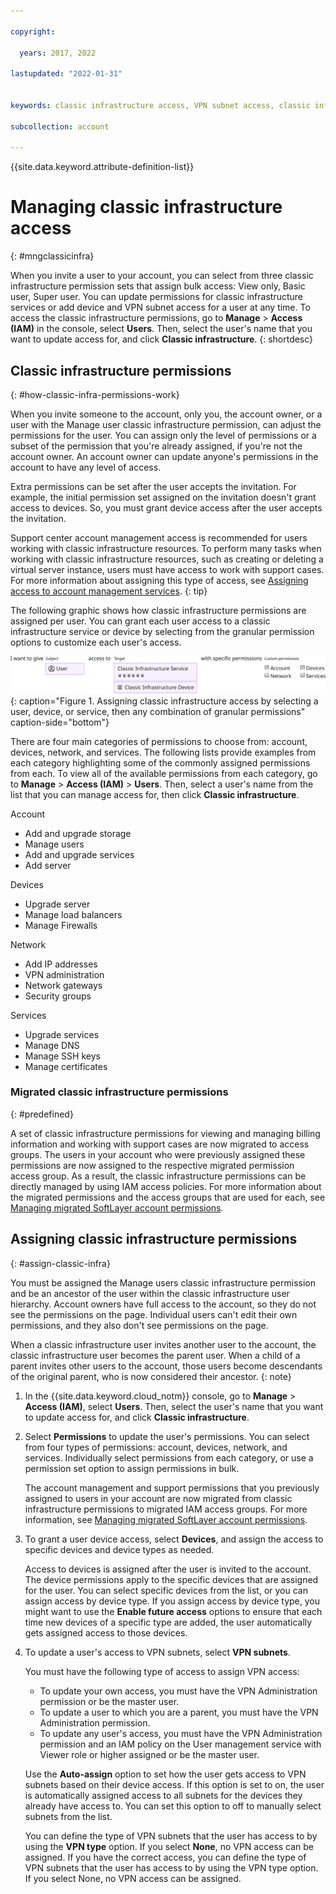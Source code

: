 ```yaml
---

copyright:

  years: 2017, 2022

lastupdated: "2022-01-31"


keywords: classic infrastructure access, VPN subnet access, classic infrastructure permissions, device access

subcollection: account

---
```


{{site.data.keyword.attribute-definition-list}}

# Managing classic infrastructure access
{: #mngclassicinfra}

When you invite a user to your account, you can select from three classic infrastructure permission sets that assign bulk access: View only, Basic user, Super user. You can update permissions for classic infrastructure services or add device and VPN subnet access for a user at any time. To access the classic infrastructure permissions, go to **Manage** &gt; **Access (IAM)** in the console, select **Users**. Then, select the user's name that you want to update access for, and click **Classic infrastructure**.
{: shortdesc}

## Classic infrastructure permissions
{: #how-classic-infra-permissions-work}

When you invite someone to the account, only you, the account owner, or a user with the Manage user classic infrastructure permission, can adjust the permissions for the user. You can assign only the level of permissions or a subset of the permission that you're already assigned, if you're not the account owner. An account owner can update anyone's permissions in the account to have any level of access.

Extra permissions can be set after the user accepts the invitation. For example, the initial permission set assigned on the invitation doesn't grant access to devices. So, you must grant device access after the user accepts the invitation.

Support center account management access is recommended for users working with classic infrastructure resources. To perform many tasks when working with classic infrastructure resources, such as creating or deleting a virtual server instance, users must have access to work with support cases. For more information about assigning this type of access, see [Assigning access to account management services](/docs/account?topic=account-account-services).
{: tip}

The following graphic shows how classic infrastructure permissions are assigned per user. You can grant each user access to a classic infrastructure service or device by selecting from the granular permission options to customize each user's access.

![Classic infrastructure access](images/ClassicIaaS.svg "Assigning classic infrastructure access by selecting a user, device, or service, then any combination of granular permissions"){: caption="Figure 1. Assigning classic infrastructure access by selecting a user, device, or service, then any combination of granular permissions" caption-side="bottom"}

There are four main categories of permissions to choose from: account, devices, network, and services. The following lists provide examples from each category highlighting some of the commonly assigned permissions from each. To view all of the available permissions from each category, go to **Manage** > **Access (IAM)** > **Users**. Then, select a user's name from the list that you can manage access for, then click **Classic infrastructure**. 

Account
- Add and upgrade storage
- Manage users
- Add and upgrade services
- Add server

Devices
- Upgrade server
- Manage load balancers
- Manage Firewalls 

Network
- Add IP addresses
- VPN administration 
- Network gateways
- Security groups

Services
- Upgrade services
- Manage DNS
- Manage SSH keys
- Manage certificates


### Migrated classic infrastructure permissions
{: #predefined}

A set of classic infrastructure permissions for viewing and managing billing information and working with support cases are now migrated to access groups. The users in your account who were previously assigned these permissions are now assigned to the respective migrated permission access group. As a result, the classic infrastructure permissions can be directly managed by using IAM access policies. For more information about the migrated permissions and the access groups that are used for each, see [Managing migrated SoftLayer account permissions](/docs/account?topic=account-migrated_permissions).

## Assigning classic infrastructure permissions
{: #assign-classic-infra}

You must be assigned the Manage users classic infrastructure permission and be an ancestor of the user within the classic infrastructure user hierarchy. Account owners have full access to the account, so they do not see the permissions on the page. Individual users can't edit their own permissions, and they also don't see permissions on the page.

When a classic infrastructure user invites another user to the account, the classic infrastructure user becomes the parent user. When a child of a parent invites other users to the account, those users become descendants of the original parent, who is now considered their ancestor.
{: note}

1. In the {{site.data.keyword.cloud_notm}} console, go to **Manage** &gt; **Access (IAM)**, select **Users**. Then, select the user's name that you want to update access for, and click **Classic infrastructure**.

1. Select **Permissions** to update the user's permissions. You can select from four types of permissions: account, devices, network, and services. Individually select permissions from each category, or use a permission set option to assign permissions in bulk.


   The account management and support permissions that you previously assigned to users in your account are now migrated from classic infrastructure permissions to migrated IAM access groups. For more information, see [Managing migrated SoftLayer account permissions](/docs/account?topic=account-migrated_permissions).

1. To grant a user device access, select **Devices**, and assign the access to specific devices and device types as needed.

   Access to devices is assigned after the user is invited to the account. The device permissions apply to the specific devices that are assigned for the user. You can select specific devices from the list, or you can assign access by device type. If you assign access by device type, you might want to use the **Enable future access** options to ensure that each time new devices of a specific type are added, the user automatically gets assigned access to those devices.

1. To update a user's access to VPN subnets, select **VPN subnets**.

   You must have the following type of access to assign VPN access:

   * To update your own access, you must have the VPN Administration permission or be the master user.
   * To update a user to which you are a parent, you must have the VPN Administration permission.
   * To update any user's access, you must have the VPN Administration permission and an IAM policy on the User management service with Viewer role or higher assigned or be the master user.


   Use the **Auto-assign** option to set how the user gets access to VPN subnets based on their device access. If this option is set to on, the user is automatically assigned access to all subnets for the devices they already have access to. You can set this option to off to manually select subnets from the list.

   You can define the type of VPN subnets that the user has access to by using the **VPN type** option. If you select **None**, no VPN access can be assigned. If you have the correct access, you can define the type of VPN subnets that the user has access to by using the VPN type option. If you select None, no VPN access can be assigned. 

